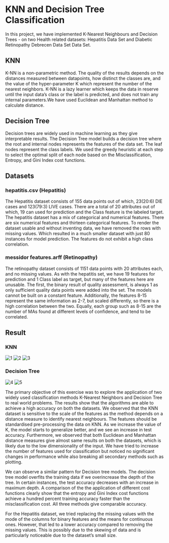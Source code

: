 # KNN and Decision Tree Classification
In this project, we have implemented K-Nearest Neighbours and Decision Trees - on two Health related datasets: Hepatitis Data Set and Diabetic Retinopathy Debrecen Data Set Data Set.  
## KNN 
K-NN is a non-parametric method. The quality of the results depends on the distances measured between datapoints, how distinct the classes are, and the value of the hyper-parameter K which represent the number of the nearest neighbors. K-NN is a lazy learner which keeps the data in reserve until the input data’s class or the label is predicted, and does not train any internal parameters.We have used Euclidean and Manhattan method to calculate distance. 

## Decision Tree 
Decision trees are widely used in machine learning as they give interpretable results. The Decision Tree model builds a decision tree where the root and internal nodes represents the features of the data set. The leaf nodes represent the class labels. We used the greedy heuristic at each step to select the optimal split of each node based on the Misclassification, Entropy, and Gini Index cost functions. 

## Datasets 

### hepatitis.csv (Hepatitis) 
The Hepatitis dataset consists of 155 data points out of which, 23(20:6) DIE cases and 123(79:3) LIVE cases. There are a total of 20 attributes out of which, 19 can used for prediction and the Class feature is the labeled target. The hepatitis dataset has a mix of categorical and numerical features. There are six numerical features and thirteen categorical features. To render the dataset usable and without inventing data, we have removed the rows with missing values. Which resulted in a much smaller dataset with just 80 instances for model prediction. The features do not exhibit a high class correlation. 

### messidor features.arff (Retinopathy) 
The retinopathy dataset consists of 1151 data points with 20 attributes each, and no missing values. As with the hepatitis set, we have 19 features for prediction and 1 Class label as target, but many of the features here are unusable. The first, the binary result of quality assessment, is always 1 as only sufficient quality data points were added into the set. The models cannot be built on a constant feature. Additionally, the features 8-15 represent the same information as 2-7, but scaled differently, so there is a high correlation between the two. Equally, each group such as 8-15 are the number of MAs found at different levels of confidence, and tend to be correlated. 

## Result 
### KNN
![1](https://github.com/Sagarnandeshwar/KNN_And_Decision_Tree_Classification/blob/main/images/1.png)
![2](https://github.com/Sagarnandeshwar/KNN_And_Decision_Tree_Classification/blob/main/images/2.png)
![3](https://github.com/Sagarnandeshwar/KNN_And_Decision_Tree_Classification/blob/main/images/3.png)
### Decision Tree
![4](https://github.com/Sagarnandeshwar/KNN_And_Decision_Tree_Classification/blob/main/images/4.png)
![5](https://github.com/Sagarnandeshwar/KNN_And_Decision_Tree_Classification/blob/main/images/5.png)

The primary objective of this exercise was to explore the application of two widely used classification methods K-Nearest Neighbors and Decision Tree to real world problems. The results show that the algorithms are able to achieve a high accuracy on both the datasets. We observed that the KNN dataset is sensitive to the scale of the features as the method depends on a distance measure to identify nearest neighbours. The features should be standardised pre-processing the data on KNN. As we increase the value of K, the model starts to generalize better, and we see an increase in test accuracy. Furthermore, we observed that both Euclidean and Manhattan distance measures give almost same results on both the datasets, which is likely due to the low dimensionality of the input. We have tried to increase the number of features used for classification but noticed no significant changes in performance while also breaking all secondary methods such as plotting. 

We can observe a similar pattern for Decision tree models. The decision tree model overfits the training data if we overincrease the depth of the tree. In certain instances, the test accuracy decreases with an increase in maximum depth. A comparison of the the application of different cost functions clearly show that the entropy and Gini Index cost functions achieve a hundred percent training accuracy faster than the misclassification cost. All three methods give comparable accuracy. 

For the Hepatitis dataset, we tried replacing the missing values with the mode of the columns for binary features and the means for continuous ones. However, that led to a lower accuracy compared to removing the missing values. This is possibly due to the skewing of data and is particularly noticeable due to the dataset’s small size. 
